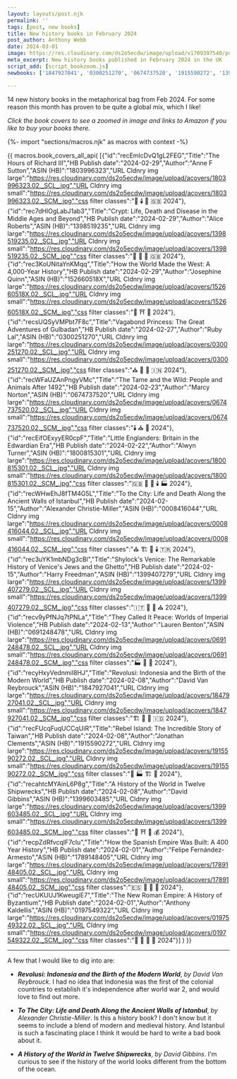 ```yaml
---
layout: layouts/post.njk
permalink: ''
tags: [post, new books]
title: New history books in February 2024
post_author: Anthony Webb
date: 2024-03-01
image: https://res.cloudinary.com/ds2o5ecdw/image/upload/v1709397540/posts/Feb2024_newhistorybooks.jpg
meta_excerpt: New history books published in February 2024 in the UK
script_add: [script_bookzoom.js]
newbooks: ['1847927041', '0300251270', '0674737520', '1915590272', '1399603485', '1398519235']

---
```

14 new history books in the metaphorical bag from Feb 2024. For some reason this month has proven to be quite a global mix, which I like!


_Click the book covers to see a zoomed in image and links to Amazon if you like to buy your books there._

{%- import "sections/macros.njk" as macros with context -%}

{{ macros.book_covers_all_api(
[{"id":"recEmlcDvQ1gL2FEG","Title":"The Hours of Richard III","HB Publish date":"2024-02-29","Author":"Anne F Sutton","ASIN (HB)":"1803996323","URL Cldnry img large":"https://res.cloudinary.com/ds2o5ecdw/image/upload/acovers/1803996323.02._SCL_.jpg","URL Cldnry img small":"https://res.cloudinary.com/ds2o5ecdw/image/upload/acovers/1803996323.02._SCM_.jpg","css filter classes":"🏰 🕯️ 🥐 🇬🇧 2024"},{"id":"rec7dHlOgLabJ1ab3","Title":"Crypt: Life, Death and Disease in the Middle Ages and Beyond","HB Publish date":"2024-02-29","Author":"Alice Roberts","ASIN (HB)":"1398519235","URL Cldnry img large":"https://res.cloudinary.com/ds2o5ecdw/image/upload/acovers/1398519235.02._SCL_.jpg","URL Cldnry img small":"https://res.cloudinary.com/ds2o5ecdw/image/upload/acovers/1398519235.02._SCM_.jpg","css filter classes":"🚽 🏰 🥐 🇬🇧 2024"},{"id":"rec3KoUNitaYnKMqq","Title":"How the World Made the West: A 4,000-Year History","HB Publish date":"2024-02-29","Author":"Josephine Quinn","ASIN (HB)":"152660518X","URL Cldnry img large":"https://res.cloudinary.com/ds2o5ecdw/image/upload/acovers/152660518X.02._SCL_.jpg","URL Cldnry img small":"https://res.cloudinary.com/ds2o5ecdw/image/upload/acovers/152660518X.02._SCM_.jpg","css filter classes":"🍭 ⛩️ 👑 2024"},{"id":"recsUQSyVMPbt7F8c","Title":"Vagabond Princess: The Great Adventures of Gulbadan","HB Publish date":"2024-02-27","Author":"Ruby Lal","ASIN (HB)":"0300251270","URL Cldnry img large":"https://res.cloudinary.com/ds2o5ecdw/image/upload/acovers/0300251270.02._SCL_.jpg","URL Cldnry img small":"https://res.cloudinary.com/ds2o5ecdw/image/upload/acovers/0300251270.02._SCM_.jpg","css filter classes":"⛪ 🍜 🚽 🇮🇳 2024"},{"id":"recWFaUZAnPngyVMc","Title":"The Tame and the Wild: People and Animals After 1492","HB Publish date":"2024-02-23","Author":"Marcy Norton","ASIN (HB)":"0674737520","URL Cldnry img large":"https://res.cloudinary.com/ds2o5ecdw/image/upload/acovers/0674737520.02._SCL_.jpg","URL Cldnry img small":"https://res.cloudinary.com/ds2o5ecdw/image/upload/acovers/0674737520.02._SCM_.jpg","css filter classes":"🕯️ ⛪ 🥐 2024"},{"id":"recEifOExyyER0cpF","Title":"Little Englanders: Britain in the Edwardian Era","HB Publish date":"2024-02-22","Author":"Alwyn Turner","ASIN (HB)":"1800815301","URL Cldnry img large":"https://res.cloudinary.com/ds2o5ecdw/image/upload/acovers/1800815301.02._SCL_.jpg","URL Cldnry img small":"https://res.cloudinary.com/ds2o5ecdw/image/upload/acovers/1800815301.02._SCM_.jpg","css filter classes":"🇬🇧 🥐 🚽 🕯️ 🏭 2024"},{"id":"recWHwEhJ8fTM4G5L","Title":"To the City: Life and Death Along the Ancient Walls of Istanbul","HB Publish date":"2024-02-15","Author":"Alexander Christie-Miller","ASIN (HB)":"0008416044","URL Cldnry img large":"https://res.cloudinary.com/ds2o5ecdw/image/upload/acovers/0008416044.02._SCL_.jpg","URL Cldnry img small":"https://res.cloudinary.com/ds2o5ecdw/image/upload/acovers/0008416044.02._SCM_.jpg","css filter classes":"⛪ 🏗️ 🥐 🕯️ 🇹🇷 2024"},{"id":"rec3uYK1mbNDg3cBl","Title":"Shylock's Venice: The Remarkable History of Venice's Jews and the Ghetto","HB Publish date":"2024-02-15","Author":"Harry Freedman","ASIN (HB)":"1399407279","URL Cldnry img large":"https://res.cloudinary.com/ds2o5ecdw/image/upload/acovers/1399407279.02._SCL_.jpg","URL Cldnry img small":"https://res.cloudinary.com/ds2o5ecdw/image/upload/acovers/1399407279.02._SCM_.jpg","css filter classes":"🇮🇹 👑 🥐 ⛪ 2024"},{"id":"recv9yPfNJq7tPNLa","Title":"They Called It Peace: Worlds of Imperial Violence","HB Publish date":"2024-02-13","Author":"Lauren Benton","ASIN (HB)":"0691248478","URL Cldnry img large":"https://res.cloudinary.com/ds2o5ecdw/image/upload/acovers/0691248478.02._SCL_.jpg","URL Cldnry img small":"https://res.cloudinary.com/ds2o5ecdw/image/upload/acovers/0691248478.02._SCM_.jpg","css filter classes":"🏭 🍭 👑 2024"},{"id":"recyHxyVednmiI8HJ","Title":"Revolusi: Indonesia and the Birth of the Modern World","HB Publish date":"2024-02-08","Author":"David Van Reybrouck","ASIN (HB)":"1847927041","URL Cldnry img large":"https://res.cloudinary.com/ds2o5ecdw/image/upload/acovers/1847927041.02._SCL_.jpg","URL Cldnry img small":"https://res.cloudinary.com/ds2o5ecdw/image/upload/acovers/1847927041.02._SCM_.jpg","css filter classes":"🏗️ 👑 🍜 🇮🇩 2024"},{"id":"recFUcqFuqUCCqUiR","Title":"Rebel Island: The Incredible Story of Taiwan","HB Publish date":"2024-02-08","Author":"Jonathan Clements","ASIN (HB)":"1915590272","URL Cldnry img large":"https://res.cloudinary.com/ds2o5ecdw/image/upload/acovers/1915590272.02._SCL_.jpg","URL Cldnry img small":"https://res.cloudinary.com/ds2o5ecdw/image/upload/acovers/1915590272.02._SCM_.jpg","css filter classes":"🍜 🏭 🏗️ 👑 2024"},{"id":"recahtcMYAinL6P8g","Title":"A History of the World in Twelve Shipwrecks","HB Publish date":"2024-02-08","Author":"David Gibbins","ASIN (HB)":"1399603485","URL Cldnry img large":"https://res.cloudinary.com/ds2o5ecdw/image/upload/acovers/1399603485.02._SCL_.jpg","URL Cldnry img small":"https://res.cloudinary.com/ds2o5ecdw/image/upload/acovers/1399603485.02._SCM_.jpg","css filter classes":"🍭 ⛩️ 🚽 💰 2024"},{"id":"recpZdRfvcqlF7cIu","Title":"How the Spanish Empire Was Built: A 400 Year History","HB Publish date":"2024-02-01","Author":"Felipe Fernández-Armesto","ASIN (HB)":"1789148405","URL Cldnry img large":"https://res.cloudinary.com/ds2o5ecdw/image/upload/acovers/1789148405.02._SCL_.jpg","URL Cldnry img small":"https://res.cloudinary.com/ds2o5ecdw/image/upload/acovers/1789148405.02._SCM_.jpg","css filter classes":"🇪🇸 🏰 👑 🍭 2024"},{"id":"recUKUUJ1KweugiE7","Title":"The New Roman Empire: A History of Byzantium","HB Publish date":"2024-02-01","Author":"Anthony Kaldellis","ASIN (HB)":"0197549322","URL Cldnry img large":"https://res.cloudinary.com/ds2o5ecdw/image/upload/acovers/0197549322.02._SCL_.jpg","URL Cldnry img small":"https://res.cloudinary.com/ds2o5ecdw/image/upload/acovers/0197549322.02._SCM_.jpg","css filter classes":"🏰 👑 🥐 🍜 2024"}] 
) }}

---

A few that I would like to dig into are:

- ___Revolusi: Indonesia and the Birth of the Modern World___, _by David Van Reybrouck_. I had no idea that Indonesia was the first of the colonial countries to establish it's independence after world war 2, and would love to find out more.

- ___To The City: Life and Death Along the Ancient Walls of Istanbul___, _by Alexander Christie-Miller_. Is this a history book? I don't know but it seems to include a blend of modern and medieval history. And Istanbul is such a fascinating place I think it would be hard to write a bad book about it.

- ___A History of the World in Twelve Shipwrecks___, _by David Gibbins_. I'm curious to see if the history of the world looks different from the bottom of the ocean.